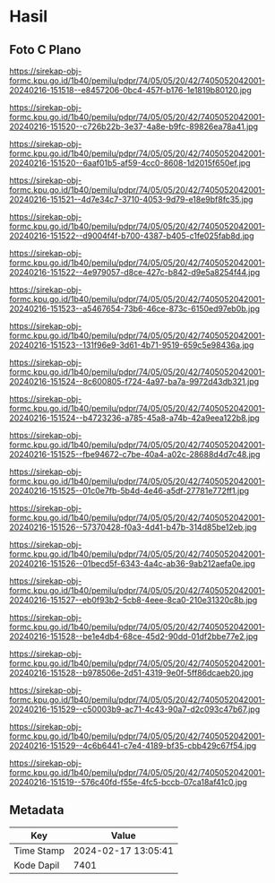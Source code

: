 # Hasil

## Foto C Plano

https://sirekap-obj-formc.kpu.go.id/1b40/pemilu/pdpr/74/05/05/20/42/7405052042001-20240216-151518--e8457206-0bc4-457f-b176-1e1819b80120.jpg

https://sirekap-obj-formc.kpu.go.id/1b40/pemilu/pdpr/74/05/05/20/42/7405052042001-20240216-151520--c726b22b-3e37-4a8e-b9fc-89826ea78a41.jpg

https://sirekap-obj-formc.kpu.go.id/1b40/pemilu/pdpr/74/05/05/20/42/7405052042001-20240216-151520--6aaf01b5-af59-4cc0-8608-1d2015f650ef.jpg

https://sirekap-obj-formc.kpu.go.id/1b40/pemilu/pdpr/74/05/05/20/42/7405052042001-20240216-151521--4d7e34c7-3710-4053-9d79-e18e9bf8fc35.jpg

https://sirekap-obj-formc.kpu.go.id/1b40/pemilu/pdpr/74/05/05/20/42/7405052042001-20240216-151522--d9004f4f-b700-4387-b405-c1fe025fab8d.jpg

https://sirekap-obj-formc.kpu.go.id/1b40/pemilu/pdpr/74/05/05/20/42/7405052042001-20240216-151522--4e979057-d8ce-427c-b842-d9e5a8254f44.jpg

https://sirekap-obj-formc.kpu.go.id/1b40/pemilu/pdpr/74/05/05/20/42/7405052042001-20240216-151523--a5467654-73b6-46ce-873c-6150ed97eb0b.jpg

https://sirekap-obj-formc.kpu.go.id/1b40/pemilu/pdpr/74/05/05/20/42/7405052042001-20240216-151523--131f96e9-3d61-4b71-9519-659c5e98436a.jpg

https://sirekap-obj-formc.kpu.go.id/1b40/pemilu/pdpr/74/05/05/20/42/7405052042001-20240216-151524--8c600805-f724-4a97-ba7a-9972d43db321.jpg

https://sirekap-obj-formc.kpu.go.id/1b40/pemilu/pdpr/74/05/05/20/42/7405052042001-20240216-151524--b4723236-a785-45a8-a74b-42a9eea122b8.jpg

https://sirekap-obj-formc.kpu.go.id/1b40/pemilu/pdpr/74/05/05/20/42/7405052042001-20240216-151525--fbe94672-c7be-40a4-a02c-28688d4d7c48.jpg

https://sirekap-obj-formc.kpu.go.id/1b40/pemilu/pdpr/74/05/05/20/42/7405052042001-20240216-151525--01c0e7fb-5b4d-4e46-a5df-27781e772ff1.jpg

https://sirekap-obj-formc.kpu.go.id/1b40/pemilu/pdpr/74/05/05/20/42/7405052042001-20240216-151526--57370428-f0a3-4d41-b47b-314d85be12eb.jpg

https://sirekap-obj-formc.kpu.go.id/1b40/pemilu/pdpr/74/05/05/20/42/7405052042001-20240216-151526--01becd5f-6343-4a4c-ab36-9ab212aefa0e.jpg

https://sirekap-obj-formc.kpu.go.id/1b40/pemilu/pdpr/74/05/05/20/42/7405052042001-20240216-151527--eb0f93b2-5cb8-4eee-8ca0-210e31320c8b.jpg

https://sirekap-obj-formc.kpu.go.id/1b40/pemilu/pdpr/74/05/05/20/42/7405052042001-20240216-151528--be1e4db4-68ce-45d2-90dd-01df2bbe77e2.jpg

https://sirekap-obj-formc.kpu.go.id/1b40/pemilu/pdpr/74/05/05/20/42/7405052042001-20240216-151528--b978506e-2d51-4319-9e0f-5ff86dcaeb20.jpg

https://sirekap-obj-formc.kpu.go.id/1b40/pemilu/pdpr/74/05/05/20/42/7405052042001-20240216-151529--c50003b9-ac71-4c43-90a7-d2c093c47b67.jpg

https://sirekap-obj-formc.kpu.go.id/1b40/pemilu/pdpr/74/05/05/20/42/7405052042001-20240216-151529--4c6b6441-c7e4-4189-bf35-cbb429c67f54.jpg

https://sirekap-obj-formc.kpu.go.id/1b40/pemilu/pdpr/74/05/05/20/42/7405052042001-20240216-151519--576c40fd-f55e-4fc5-bccb-07ca18af41c0.jpg


## Metadata

| Key        | Value               |
| ---------- | ------------------- |
| Time Stamp | 2024-02-17 13:05:41 |
| Kode Dapil | 7401                |



